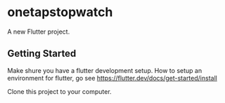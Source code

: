 # onetapstopwatch

A new Flutter project.

## Getting Started

Make shure you have a flutter development setup.
How to setup an environment for flutter, go see https://flutter.dev/docs/get-started/install

Clone this project to your computer.
